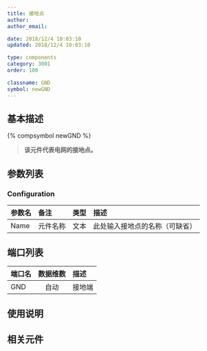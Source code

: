 ```yaml
---
title: 接地点
author:
author_email:

date: 2018/12/4 10:03:10
updated: 2018/12/4 10:03:10

type: components
category: 3001
order: 100

classname: GND
symbol: newGND
---
```


## 基本描述

{% compsymbol newGND %}

> **该元件代表电网的接地点。**

## 参数列表

### Configuration

| 参数名 | 备注     | 类型 | 描述                           |
| :----- | :------- | :--: | :----------------------------- |
| Name   | 元件名称 | 文本 | 此处输入接地点的名称（可缺省） |

## 端口列表

| 端口名 | 数据维数 | 描述   |
| :----- | :------: | :----- |
| GND    |   自动   | 接地端 |

## 使用说明

## 相关元件
